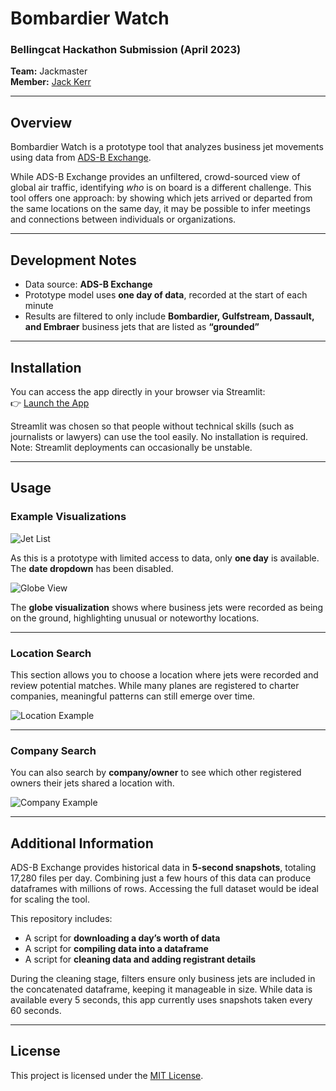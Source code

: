 # Bombardier Watch  
### Bellingcat Hackathon Submission (April 2023)  

**Team:** Jackmaster  
**Member:** [Jack Kerr](https://github.com/jckkrr)  

---

## Overview  
Bombardier Watch is a prototype tool that analyzes business jet movements using data from [ADS-B Exchange](https://www.adsbexchange.com/).  

While ADS-B Exchange provides an unfiltered, crowd-sourced view of global air traffic, identifying *who* is on board is a different challenge. This tool offers one approach: by showing which jets arrived or departed from the same locations on the same day, it may be possible to infer meetings and connections between individuals or organizations.  

---

## Development Notes  
- Data source: **ADS-B Exchange**  
- Prototype model uses **one day of data**, recorded at the start of each minute  
- Results are filtered to only include **Bombardier, Gulfstream, Dassault, and Embraer** business jets that are listed as **“grounded”**  

---

## Installation  
You can access the app directly in your browser via Streamlit:  
👉 [Launch the App](https://jckkrr-bellingcat-hackathon-2304-submissio-streamlit-app-4xfjl3.streamlit.app/)  

Streamlit was chosen so that people without technical skills (such as journalists or lawyers) can use the tool easily. No installation is required. Note: Streamlit deployments can occasionally be unstable.  

---

## Usage  

### Example Visualizations  
![Jet List](https://user-images.githubusercontent.com/69304112/233846351-947c5fde-e061-49f5-8d02-b3de6450d0ca.png)  

As this is a prototype with limited access to data, only **one day** is available. The **date dropdown** has been disabled.  

![Globe View](https://user-images.githubusercontent.com/69304112/233846488-2f688dff-dda6-4054-b826-e37b7451fb00.png)  

The **globe visualization** shows where business jets were recorded as being on the ground, highlighting unusual or noteworthy locations.  

---

### Location Search  
This section allows you to choose a location where jets were recorded and review potential matches. While many planes are registered to charter companies, meaningful patterns can still emerge over time.  

![Location Example](image-placeholder.png)  

---

### Company Search  
You can also search by **company/owner** to see which other registered owners their jets shared a location with.  

![Company Example](image-placeholder.png)  

---

## Additional Information  
ADS-B Exchange provides historical data in **5-second snapshots**, totaling 17,280 files per day. Combining just a few hours of this data can produce dataframes with millions of rows. Accessing the full dataset would be ideal for scaling the tool.  

This repository includes:  
- A script for **downloading a day’s worth of data**  
- A script for **compiling data into a dataframe**  
- A script for **cleaning data and adding registrant details**  

During the cleaning stage, filters ensure only business jets are included in the concatenated dataframe, keeping it manageable in size. While data is available every 5 seconds, this app currently uses snapshots taken every 60 seconds.  

---

## License  
This project is licensed under the [MIT License](LICENSE).  
